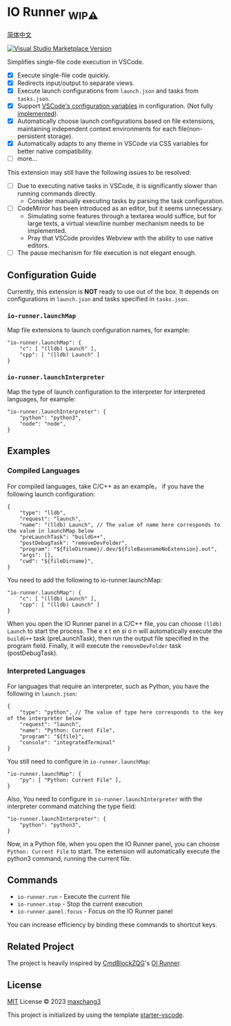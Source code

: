 # IO Runner <sub>**WIP⚠️**</sub>

[简体中文](./README_CN.md)

<a href="https://marketplace.visualstudio.com/items?itemName=antfu.ext-name" target="__blank"><img src="https://img.shields.io/visual-studio-marketplace/v/antfu.ext-name.svg?color=eee&amp;label=VS%20Code%20Marketplace&logo=visual-studio-code" alt="Visual Studio Marketplace Version" /></a> 

Simplifies single-file code execution in VSCode.

* [x] Execute single-file code quickly.
* [x] Redirects input/output to separate views.
* [x] Execute launch configurations from `launch.json` and tasks from `tasks.json`.
* [x] Support [VSCode's configuration variables](https://code.visualstudio.com/docs/editor/variables-reference) in configuration. (Not fully [implemented](https://github.com/connor4312/vscode-variables)).
* [x] Automatically choose launch configurations based on file extensions, maintaining independent context environments for each file(non-persistent storage).
* [x]  Automatically adapts to any theme in VSCode via CSS variables for better native compatibility.
* [ ] more...

This extension may still have the following issues to be resolved:

* [ ] Due to executing native tasks in VSCode, it is significantly slower than running commands directly.
    * Consider manually executing tasks by parsing the task configuration.
* [ ] CodeMirror has been introduced as an editor, but it seems unnecessary.
    * Simulating some features through a textarea would suffice, but for large texts, a virtual view/line number mechanism needs to be implemented.
    * Pray that VSCode provides Webview with the ability to use native editors.
* [ ] The pause mechanism for file execution is not elegant enough.

## Configuration Guide

Currently, this extension is **NOT** ready to use out of the box. It depends on configurations in `launch.json` and tasks specified in `tasks.json`.

### `io-runner.launchMap`

Map file extensions to launch configuration names, for example:

```jsonc
"io-runner.launchMap": {
    "c": [ "(lldb) Launch" ],
    "cpp": [ "(lldb) Launch" ]
}
```

### `io-runner.launchInterpreter`

Map the type of launch configuration to the interpreter for interpreted languages, for example:

```jsonc
"io-runner.launchInterpreter": {
    "python": "python3",
    "node": "node",
}
```

## Examples

### Compiled Languages

For compiled languages, take C/C++ as an example， if you have the following launch configuration:

```jsonc
{
    "type": "lldb",
    "request": "launch",
    "name": "(lldb) Launch", // The value of name here corresponds to the value in launchMap below
    "preLaunchTask": "buildG++",
    "postDebugTask": "removeDevFolder",
    "program": "${fileDirname}/.dev/${fileBasenameNoExtension}.out",
    "args": [],
    "cwd": "${fileDirname}",
}
```

You need to add the following to io-runner.launchMap:

```jsonc
"io-runner.launchMap": {
    "c": [ "(lldb) Launch" ],
    "cpp": [ "(lldb) Launch" ]
}
```

When you open the IO Runner panel in a C/C++ file, you can choose `(lldb) Launch` to start the process. The e x t en si o n will automatically execute the `buildG++` task (preLaunchTask), then run the output file specified in the program field. Finally, it will execute the `removeDevFolder` task (postDebugTask).


### Interpreted Languages

For languages that require an interpreter, such as Python, you have the following in `launch.json`:

```jsonc
{
    "type": "python", // The value of type here corresponds to the key of the interpreter below
    "request": "launch",
    "name": "Python: Current File",
    "program": "${file}",
    "console": "integratedTerminal"
}
```

You still need to configure in `io-runner.launchMap`:

```jsonc
"io-runner.launchMap": {
    "py": [ "Python: Current File" ],
}
```

Also, You need to configure in `io-runner.launchInterpreter` with the interpreter command matching the type field:

```jsonc
"io-runner.launchInterpreter": {
    "python": "python3",
}
```

Now, in a Python file, when you open the IO Runner panel, you can choose `Python: Current File` to start. The extension will automatically execute the python3 command, running the current file.

## Commands

* `io-runner.run` - Execute the current file
* `io-runner.stop` - Stop the current execution
* `io-runner.panel.focus` - Focus on the IO Runner panel

You can increase efficiency by binding these commands to shortcut keys.

## Related Project

The project is heavily inspired by [CmdBlockZQG](https://github.com/CmdBlockZQG/)'s [OI Runner](https://github.com/CmdBlockZQG/oi-runner/).

## License

[MIT](https://github.com/maxchang3/io-runner/blob/main/LICENSE) License © 2023 [maxchang3](https://github.com/maxchang3)

This project is initialized by using the template [starter-vscode](https://github.com/antfu/starter-vscode).
